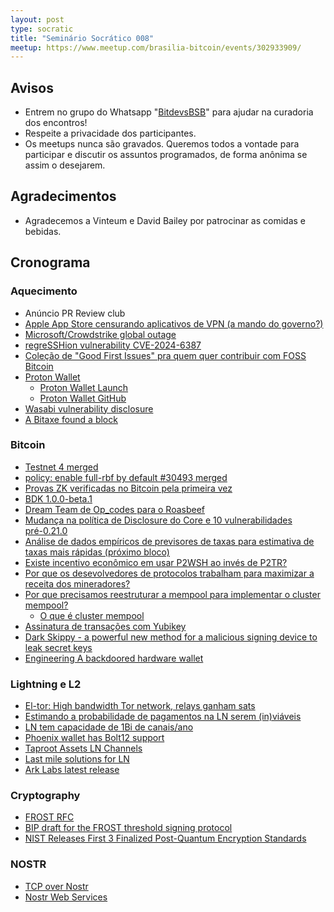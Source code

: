 ```yaml
---
layout: post
type: socratic
title: "Seminário Socrático 008"
meetup: https://www.meetup.com/brasilia-bitcoin/events/302933909/
---
```


## Avisos

- Entrem no grupo do Whatsapp "[BitdevsBSB](https://chat.whatsapp.com/KxuGyYu4TZy94KcA1yXCzi)" para ajudar na curadoria dos encontros!
- Respeite a privacidade dos participantes.
- Os meetups nunca são gravados. Queremos todos a vontade para participar e discutir os assuntos programados, de forma anônima se assim o desejarem.

## Agradecimentos

- Agradecemos a Vinteum e David Bailey por patrocinar as comidas e bebidas.

## Cronograma

### Aquecimento
- Anúncio PR Review club
- [Apple App Store censurando aplicativos de VPN (a mando do governo?)](https://x.com/protonvpn/status/1825181045035074016)
- [Microsoft/Crowdstrike global outage](https://www.nytimes.com/2024/07/19/business/microsoft-outage-cause-azure-crowdstrike.html)
- [regreSSHion vulnerability CVE-2024-6387](https://www.qualys.com/2024/07/01/cve-2024-6387/regresshion.txt)
- [Coleção de "Good First Issues" pra quem quer contribuir com FOSS Bitcoin](https://x.com/Bitcoin_Devs/status/1808170965999956280)
- [Proton Wallet](https://proton.me/wallet)
  - [Proton Wallet Launch](https://proton.me/blog/proton-wallet-launch)
  - [Proton Wallet GitHub](https://github.com/ProtonWallet/andromeda)
- [Wasabi vulnerability disclosure](https://github.com/WalletWasabi/WalletWasabi/discussions/13249)
- [A Bitaxe found a block](https://x.com/bitentrepreneur/status/1816173826754929125)

### Bitcoin

- [Testnet 4 merged](https://github.com/bitcoin/bitcoin/pull/29775)
- [policy: enable full-rbf by default #30493 merged](https://github.com/bitcoin/bitcoin/pull/30493)
- [Provas ZK verificadas no Bitcoin pela primeira vez](https://bitcoinmagazine.com/technical/a-zero-knowledge-proof-is-verified-on-bitcoin-for-the-first-time-in-history)
- [BDK 1.0.0-beta.1](https://github.com/bitcoindevkit/bdk/releases/tag/v1.0.0-beta.1)
- [Dream Team de Op_codes para o Roasbeef](https://x.com/roasbeef/status/1813658193631023416)
- [Mudança na política de Disclosure do Core e 10 vulnerabilidades pré-0.21.0](https://x.com/darosior/status/1808489727730786365)
- [Análise de dados empíricos de previsores de taxas para estimativa de taxas mais rápidas (próximo bloco)](https://delvingbitcoin.org/t/empirical-data-analysis-of-fee-rate-forecasters-for-asap-next-block-fee-estimation/1022)
- [Existe incentivo econômico em usar P2WSH ao invés de P2TR?](https://bitcoin.stackexchange.com/questions/123500/is-there-an-economic-incentive-to-use-p2wsh-over-p2tr)
- [Por que os desevolvedores de protocolos trabalham para maximizar a receita dos mineradores?](https://bitcoin.stackexchange.com/questions/123679/why-do-protocol-developers-work-on-maximizing-miner-revenue)
- [Por que precisamos reestruturar a mempool para implementar o cluster mempool?](https://bitcoin.stackexchange.com/questions/123682/why-is-restructure-of-mempool-required-with-cluster-mempool)
  - [O que é cluster mempool](https://bitcoinops.org/en/topics/cluster-mempool/)
- [Assinatura de transações com Yubikey](https://vxtwitter.com/Nneuman/status/1816862638900658562)
- [Dark Skippy - a powerful new method for a malicious signing device to leak secret keys](https://x.com/utxoclub/status/1820520960476561825)
- [Engineering A backdoored hardware wallet](https://t.co/uVUujoQzaz)


### Lightning e L2

- [El-tor: High bandwidth Tor network, relays ganham sats](https://devpost.com/software/el-tor?ref_content=my-projects-tab&ref_feature=my_projects)
- [Estimando a probabilidade de pagamentos na LN serem (in)viáveis](https://delvingbitcoin.org/t/estimating-likelihood-for-lightning-payments-to-be-in-feasible/)
- [LN tem capacidade de 1Bi de canais/ano](https://x.com/peterktodd/status/1813928457946153056)
- [Phoenix wallet has Bolt12 support](https://github.com/ACINQ/phoenix/releases/tag/android-v2.3.1)
- [Taproot Assets LN Channels](https://x.com/lightning/status/1815768786752164213)
- [Last mile solutions for LN](https://bitcoinmagazine.com/technical/assessing-the-lightning-networks-last-mile-solutions)
- [Ark Labs latest release](https://x.com/ArkLabsHQ/status/1825542684553203722)

### Cryptography
- [FROST RFC](https://x.com/conradoplg/status/1808612054200373757)
- [BIP draft for the FROST threshold signing protocol](https://groups.google.com/g/bitcoindev/c/PeMp2HQl-H4)
- [NIST Releases First 3 Finalized Post-Quantum Encryption Standards](https://www.nist.gov/news-events/news/2024/08/nist-releases-first-3-finalized-post-quantum-encryption-standards)

### NOSTR
- [TCP over Nostr](https://primal.net/e/note1uk728fkpgt8qqe2a9gylc9af5e4kjkyr05f3c04zpv8jgzwu9s6qpks74v)
- [Nostr Web Services](https://github.com/asmogo/nws)

